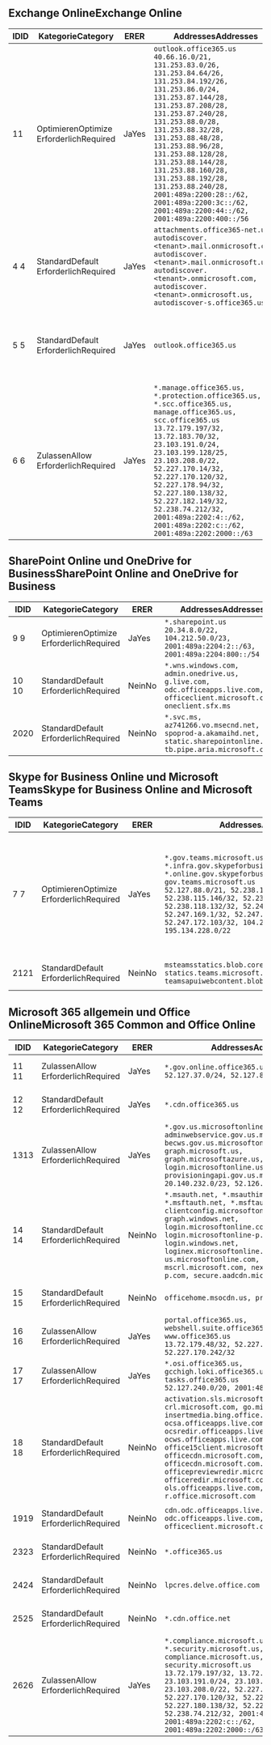 <!--THIS FILE IS AUTOMATICALLY GENERATED. MANUAL CHANGES WILL BE OVERWRITTEN.-->
<!--Please contact the Office 365 Endpoints team with any questions.-->
<!--USGovGCCHigh endpoints version 2020052800-->
<!--File generated 2020-06-20 14:00:18.2675-->

## <a name="exchange-online"></a><span data-ttu-id="87ebd-101">Exchange Online</span><span class="sxs-lookup"><span data-stu-id="87ebd-101">Exchange Online</span></span>

<span data-ttu-id="87ebd-102">ID</span><span class="sxs-lookup"><span data-stu-id="87ebd-102">ID</span></span> | <span data-ttu-id="87ebd-103">Kategorie</span><span class="sxs-lookup"><span data-stu-id="87ebd-103">Category</span></span> | <span data-ttu-id="87ebd-104">ER</span><span class="sxs-lookup"><span data-stu-id="87ebd-104">ER</span></span> | <span data-ttu-id="87ebd-105">Addresses</span><span class="sxs-lookup"><span data-stu-id="87ebd-105">Addresses</span></span> | <span data-ttu-id="87ebd-106">Ports</span><span class="sxs-lookup"><span data-stu-id="87ebd-106">Ports</span></span>
-- | -------------------- | --- | ------------------------------------------------------------------------------------------------------------------------------------------------------------------------------------------------------------------------------------------------------------------------------------------------------------------------------------------------------------------------------------------------------------------------------------------------ | -------------------------------
<span data-ttu-id="87ebd-107">1</span><span class="sxs-lookup"><span data-stu-id="87ebd-107">1</span></span> | <span data-ttu-id="87ebd-108">Optimieren</span><span class="sxs-lookup"><span data-stu-id="87ebd-108">Optimize</span></span><BR><span data-ttu-id="87ebd-109">Erforderlich</span><span class="sxs-lookup"><span data-stu-id="87ebd-109">Required</span></span> | <span data-ttu-id="87ebd-110">Ja</span><span class="sxs-lookup"><span data-stu-id="87ebd-110">Yes</span></span> | `outlook.office365.us`<BR>`40.66.16.0/21, 131.253.83.0/26, 131.253.84.64/26, 131.253.84.192/26, 131.253.86.0/24, 131.253.87.144/28, 131.253.87.208/28, 131.253.87.240/28, 131.253.88.0/28, 131.253.88.32/28, 131.253.88.48/28, 131.253.88.96/28, 131.253.88.128/28, 131.253.88.144/28, 131.253.88.160/28, 131.253.88.192/28, 131.253.88.240/28, 2001:489a:2200:28::/62, 2001:489a:2200:3c::/62, 2001:489a:2200:44::/62, 2001:489a:2200:400::/56` | <span data-ttu-id="87ebd-111">**TCP:** 443, 80</span><span class="sxs-lookup"><span data-stu-id="87ebd-111">**TCP:** 443, 80</span></span>
<span data-ttu-id="87ebd-112">4 </span><span class="sxs-lookup"><span data-stu-id="87ebd-112">4</span></span> | <span data-ttu-id="87ebd-113">Standard</span><span class="sxs-lookup"><span data-stu-id="87ebd-113">Default</span></span><BR><span data-ttu-id="87ebd-114">Erforderlich</span><span class="sxs-lookup"><span data-stu-id="87ebd-114">Required</span></span> | <span data-ttu-id="87ebd-115">Ja</span><span class="sxs-lookup"><span data-stu-id="87ebd-115">Yes</span></span> | `attachments.office365-net.us, autodiscover.<tenant>.mail.onmicrosoft.com, autodiscover.<tenant>.mail.onmicrosoft.us, autodiscover.<tenant>.onmicrosoft.com, autodiscover.<tenant>.onmicrosoft.us, autodiscover-s.office365.us` | <span data-ttu-id="87ebd-116">**TCP:** 443, 80</span><span class="sxs-lookup"><span data-stu-id="87ebd-116">**TCP:** 443, 80</span></span>
<span data-ttu-id="87ebd-117">5 </span><span class="sxs-lookup"><span data-stu-id="87ebd-117">5</span></span> | <span data-ttu-id="87ebd-118">Standard</span><span class="sxs-lookup"><span data-stu-id="87ebd-118">Default</span></span><BR><span data-ttu-id="87ebd-119">Erforderlich</span><span class="sxs-lookup"><span data-stu-id="87ebd-119">Required</span></span> | <span data-ttu-id="87ebd-120">Ja</span><span class="sxs-lookup"><span data-stu-id="87ebd-120">Yes</span></span> | `outlook.office365.us` | <span data-ttu-id="87ebd-121">**TCP:** 143, 25, 587, 993, 995</span><span class="sxs-lookup"><span data-stu-id="87ebd-121">**TCP:** 143, 25, 587, 993, 995</span></span>
<span data-ttu-id="87ebd-122">6 </span><span class="sxs-lookup"><span data-stu-id="87ebd-122">6</span></span> | <span data-ttu-id="87ebd-123">Zulassen</span><span class="sxs-lookup"><span data-stu-id="87ebd-123">Allow</span></span><BR><span data-ttu-id="87ebd-124">Erforderlich</span><span class="sxs-lookup"><span data-stu-id="87ebd-124">Required</span></span> | <span data-ttu-id="87ebd-125">Ja</span><span class="sxs-lookup"><span data-stu-id="87ebd-125">Yes</span></span> | `*.manage.office365.us, *.protection.office365.us, *.scc.office365.us, manage.office365.us, scc.office365.us`<BR>`13.72.179.197/32, 13.72.183.70/32, 23.103.191.0/24, 23.103.199.128/25, 23.103.208.0/22, 52.227.170.14/32, 52.227.170.120/32, 52.227.178.94/32, 52.227.180.138/32, 52.227.182.149/32, 52.238.74.212/32, 2001:489a:2202:4::/62, 2001:489a:2202:c::/62, 2001:489a:2202:2000::/63` | <span data-ttu-id="87ebd-126">**TCP:** 25, 443</span><span class="sxs-lookup"><span data-stu-id="87ebd-126">**TCP:** 25, 443</span></span>

## <a name="sharepoint-online-and-onedrive-for-business"></a><span data-ttu-id="87ebd-127">SharePoint Online und OneDrive for Business</span><span class="sxs-lookup"><span data-stu-id="87ebd-127">SharePoint Online and OneDrive for Business</span></span>

<span data-ttu-id="87ebd-128">ID</span><span class="sxs-lookup"><span data-stu-id="87ebd-128">ID</span></span> | <span data-ttu-id="87ebd-129">Kategorie</span><span class="sxs-lookup"><span data-stu-id="87ebd-129">Category</span></span> | <span data-ttu-id="87ebd-130">ER</span><span class="sxs-lookup"><span data-stu-id="87ebd-130">ER</span></span> | <span data-ttu-id="87ebd-131">Addresses</span><span class="sxs-lookup"><span data-stu-id="87ebd-131">Addresses</span></span> | <span data-ttu-id="87ebd-132">Ports</span><span class="sxs-lookup"><span data-stu-id="87ebd-132">Ports</span></span>
-- | -------------------- | --- | ------------------------------------------------------------------------------------------------------------------------- | ----------------
<span data-ttu-id="87ebd-133">9 </span><span class="sxs-lookup"><span data-stu-id="87ebd-133">9</span></span> | <span data-ttu-id="87ebd-134">Optimieren</span><span class="sxs-lookup"><span data-stu-id="87ebd-134">Optimize</span></span><BR><span data-ttu-id="87ebd-135">Erforderlich</span><span class="sxs-lookup"><span data-stu-id="87ebd-135">Required</span></span> | <span data-ttu-id="87ebd-136">Ja</span><span class="sxs-lookup"><span data-stu-id="87ebd-136">Yes</span></span> | `*.sharepoint.us`<BR>`20.34.8.0/22, 104.212.50.0/23, 2001:489a:2204:2::/63, 2001:489a:2204:800::/54` | <span data-ttu-id="87ebd-137">**TCP:** 443, 80</span><span class="sxs-lookup"><span data-stu-id="87ebd-137">**TCP:** 443, 80</span></span>
<span data-ttu-id="87ebd-138">10 </span><span class="sxs-lookup"><span data-stu-id="87ebd-138">10</span></span> | <span data-ttu-id="87ebd-139">Standard</span><span class="sxs-lookup"><span data-stu-id="87ebd-139">Default</span></span><BR><span data-ttu-id="87ebd-140">Erforderlich</span><span class="sxs-lookup"><span data-stu-id="87ebd-140">Required</span></span> | <span data-ttu-id="87ebd-141">Nein</span><span class="sxs-lookup"><span data-stu-id="87ebd-141">No</span></span> | `*.wns.windows.com, admin.onedrive.us, g.live.com, odc.officeapps.live.com, officeclient.microsoft.com, oneclient.sfx.ms` | <span data-ttu-id="87ebd-142">**TCP:** 443, 80</span><span class="sxs-lookup"><span data-stu-id="87ebd-142">**TCP:** 443, 80</span></span>
<span data-ttu-id="87ebd-143">20</span><span class="sxs-lookup"><span data-stu-id="87ebd-143">20</span></span> | <span data-ttu-id="87ebd-144">Standard</span><span class="sxs-lookup"><span data-stu-id="87ebd-144">Default</span></span><BR><span data-ttu-id="87ebd-145">Erforderlich</span><span class="sxs-lookup"><span data-stu-id="87ebd-145">Required</span></span> | <span data-ttu-id="87ebd-146">Nein</span><span class="sxs-lookup"><span data-stu-id="87ebd-146">No</span></span> | `*.svc.ms, az741266.vo.msecnd.net, spoprod-a.akamaihd.net, static.sharepointonline.com, tb.pipe.aria.microsoft.com` | <span data-ttu-id="87ebd-147">**TCP:** 443, 80</span><span class="sxs-lookup"><span data-stu-id="87ebd-147">**TCP:** 443, 80</span></span>

## <a name="skype-for-business-online-and-microsoft-teams"></a><span data-ttu-id="87ebd-148">Skype for Business Online und Microsoft Teams</span><span class="sxs-lookup"><span data-stu-id="87ebd-148">Skype for Business Online and Microsoft Teams</span></span>

<span data-ttu-id="87ebd-149">ID</span><span class="sxs-lookup"><span data-stu-id="87ebd-149">ID</span></span> | <span data-ttu-id="87ebd-150">Kategorie</span><span class="sxs-lookup"><span data-stu-id="87ebd-150">Category</span></span> | <span data-ttu-id="87ebd-151">ER</span><span class="sxs-lookup"><span data-stu-id="87ebd-151">ER</span></span> | <span data-ttu-id="87ebd-152">Addresses</span><span class="sxs-lookup"><span data-stu-id="87ebd-152">Addresses</span></span> | <span data-ttu-id="87ebd-153">Ports</span><span class="sxs-lookup"><span data-stu-id="87ebd-153">Ports</span></span>
-- | -------------------- | --- | --------------------------------------------------------------------------------------------------------------------------------------------------------------------------------------------------------------------------------------------------------------------------------------------------------------------------------- | ---------------------------------------------------
<span data-ttu-id="87ebd-154">7 </span><span class="sxs-lookup"><span data-stu-id="87ebd-154">7</span></span> | <span data-ttu-id="87ebd-155">Optimieren</span><span class="sxs-lookup"><span data-stu-id="87ebd-155">Optimize</span></span><BR><span data-ttu-id="87ebd-156">Erforderlich</span><span class="sxs-lookup"><span data-stu-id="87ebd-156">Required</span></span> | <span data-ttu-id="87ebd-157">Ja</span><span class="sxs-lookup"><span data-stu-id="87ebd-157">Yes</span></span> | `*.gov.teams.microsoft.us, *.infra.gov.skypeforbusiness.us, *.online.gov.skypeforbusiness.us, gov.teams.microsoft.us`<BR>`52.127.88.0/21, 52.238.114.160/32, 52.238.115.146/32, 52.238.117.171/32, 52.238.118.132/32, 52.247.167.192/32, 52.247.169.1/32, 52.247.172.50/32, 52.247.172.103/32, 104.212.44.0/22, 195.134.228.0/22` | <span data-ttu-id="87ebd-158">**TCP:** 443, 80</span><span class="sxs-lookup"><span data-stu-id="87ebd-158">**TCP:** 443, 80</span></span><BR><span data-ttu-id="87ebd-159">**UDP:** 3478, 3479, 3480, 3481</span><span class="sxs-lookup"><span data-stu-id="87ebd-159">**UDP:** 3478, 3479, 3480, 3481</span></span>
<span data-ttu-id="87ebd-160"> 21</span><span class="sxs-lookup"><span data-stu-id="87ebd-160">21</span></span> | <span data-ttu-id="87ebd-161">Standard</span><span class="sxs-lookup"><span data-stu-id="87ebd-161">Default</span></span><BR><span data-ttu-id="87ebd-162">Erforderlich</span><span class="sxs-lookup"><span data-stu-id="87ebd-162">Required</span></span> | <span data-ttu-id="87ebd-163">Nein</span><span class="sxs-lookup"><span data-stu-id="87ebd-163">No</span></span> | `msteamsstatics.blob.core.usgovcloudapi.net, statics.teams.microsoft.com, teamsapuiwebcontent.blob.core.usgovcloudapi.net` | <span data-ttu-id="87ebd-164">**TCP:** 443</span><span class="sxs-lookup"><span data-stu-id="87ebd-164">**TCP:** 443</span></span>

## <a name="microsoft-365-common-and-office-online"></a><span data-ttu-id="87ebd-165">Microsoft 365 allgemein und Office Online</span><span class="sxs-lookup"><span data-stu-id="87ebd-165">Microsoft 365 Common and Office Online</span></span>

<span data-ttu-id="87ebd-166">ID</span><span class="sxs-lookup"><span data-stu-id="87ebd-166">ID</span></span> | <span data-ttu-id="87ebd-167">Kategorie</span><span class="sxs-lookup"><span data-stu-id="87ebd-167">Category</span></span> | <span data-ttu-id="87ebd-168">ER</span><span class="sxs-lookup"><span data-stu-id="87ebd-168">ER</span></span> | <span data-ttu-id="87ebd-169">Addresses</span><span class="sxs-lookup"><span data-stu-id="87ebd-169">Addresses</span></span> | <span data-ttu-id="87ebd-170">Ports</span><span class="sxs-lookup"><span data-stu-id="87ebd-170">Ports</span></span>
-- | ------------------- | --- | ---------------------------------------------------------------------------------------------------------------------------------------------------------------------------------------------------------------------------------------------------------------------------------------------------------------------------------------------------------------------------------------------- | ----------------
<span data-ttu-id="87ebd-171">11 </span><span class="sxs-lookup"><span data-stu-id="87ebd-171">11</span></span> | <span data-ttu-id="87ebd-172">Zulassen</span><span class="sxs-lookup"><span data-stu-id="87ebd-172">Allow</span></span><BR><span data-ttu-id="87ebd-173">Erforderlich</span><span class="sxs-lookup"><span data-stu-id="87ebd-173">Required</span></span> | <span data-ttu-id="87ebd-174">Ja</span><span class="sxs-lookup"><span data-stu-id="87ebd-174">Yes</span></span> | `*.gov.online.office365.us`<BR>`52.127.37.0/24, 52.127.82.0/23` | <span data-ttu-id="87ebd-175">**TCP:** 443</span><span class="sxs-lookup"><span data-stu-id="87ebd-175">**TCP:** 443</span></span>
<span data-ttu-id="87ebd-176">12 </span><span class="sxs-lookup"><span data-stu-id="87ebd-176">12</span></span> | <span data-ttu-id="87ebd-177">Standard</span><span class="sxs-lookup"><span data-stu-id="87ebd-177">Default</span></span><BR><span data-ttu-id="87ebd-178">Erforderlich</span><span class="sxs-lookup"><span data-stu-id="87ebd-178">Required</span></span> | <span data-ttu-id="87ebd-179">Ja</span><span class="sxs-lookup"><span data-stu-id="87ebd-179">Yes</span></span> | `*.cdn.office365.us` | <span data-ttu-id="87ebd-180">**TCP:** 443</span><span class="sxs-lookup"><span data-stu-id="87ebd-180">**TCP:** 443</span></span>
<span data-ttu-id="87ebd-181">13</span><span class="sxs-lookup"><span data-stu-id="87ebd-181">13</span></span> | <span data-ttu-id="87ebd-182">Zulassen</span><span class="sxs-lookup"><span data-stu-id="87ebd-182">Allow</span></span><BR><span data-ttu-id="87ebd-183">Erforderlich</span><span class="sxs-lookup"><span data-stu-id="87ebd-183">Required</span></span> | <span data-ttu-id="87ebd-184">Ja</span><span class="sxs-lookup"><span data-stu-id="87ebd-184">Yes</span></span> | `*.gov.us.microsoftonline.com, adminwebservice.gov.us.microsoftonline.com, becws.gov.us.microsoftonline.com, graph.microsoft.us, graph.microsoftazure.us, login.microsoftonline.us, provisioningapi.gov.us.microsoftonline.com`<BR>`20.140.232.0/23, 52.126.194.0/23` | <span data-ttu-id="87ebd-185">**TCP:** 443</span><span class="sxs-lookup"><span data-stu-id="87ebd-185">**TCP:** 443</span></span>
<span data-ttu-id="87ebd-186">14 </span><span class="sxs-lookup"><span data-stu-id="87ebd-186">14</span></span> | <span data-ttu-id="87ebd-187">Standard</span><span class="sxs-lookup"><span data-stu-id="87ebd-187">Default</span></span><BR><span data-ttu-id="87ebd-188">Erforderlich</span><span class="sxs-lookup"><span data-stu-id="87ebd-188">Required</span></span> | <span data-ttu-id="87ebd-189">Nein</span><span class="sxs-lookup"><span data-stu-id="87ebd-189">No</span></span> | `*.msauth.net, *.msauthimages.us, *.msftauth.net, *.msftauthimages.us, clientconfig.microsoftonline-p.net, graph.windows.net, login.microsoftonline.com, login.microsoftonline-p.com, login.windows.net, loginex.microsoftonline.com, login-us.microsoftonline.com, mscrl.microsoft.com, nexus.microsoftonline-p.com, secure.aadcdn.microsoftonline-p.com` | <span data-ttu-id="87ebd-190">**TCP:** 443</span><span class="sxs-lookup"><span data-stu-id="87ebd-190">**TCP:** 443</span></span>
<span data-ttu-id="87ebd-191">15 </span><span class="sxs-lookup"><span data-stu-id="87ebd-191">15</span></span> | <span data-ttu-id="87ebd-192">Standard</span><span class="sxs-lookup"><span data-stu-id="87ebd-192">Default</span></span><BR><span data-ttu-id="87ebd-193">Erforderlich</span><span class="sxs-lookup"><span data-stu-id="87ebd-193">Required</span></span> | <span data-ttu-id="87ebd-194">Nein</span><span class="sxs-lookup"><span data-stu-id="87ebd-194">No</span></span> | `officehome.msocdn.us, prod.msocdn.us` | <span data-ttu-id="87ebd-195">**TCP:** 443, 80</span><span class="sxs-lookup"><span data-stu-id="87ebd-195">**TCP:** 443, 80</span></span>
<span data-ttu-id="87ebd-196">16 </span><span class="sxs-lookup"><span data-stu-id="87ebd-196">16</span></span> | <span data-ttu-id="87ebd-197">Zulassen</span><span class="sxs-lookup"><span data-stu-id="87ebd-197">Allow</span></span><BR><span data-ttu-id="87ebd-198">Erforderlich</span><span class="sxs-lookup"><span data-stu-id="87ebd-198">Required</span></span> | <span data-ttu-id="87ebd-199">Ja</span><span class="sxs-lookup"><span data-stu-id="87ebd-199">Yes</span></span> | `portal.office365.us, webshell.suite.office365.us, www.office365.us`<BR>`13.72.179.48/32, 52.227.167.206/32, 52.227.170.242/32` | <span data-ttu-id="87ebd-200">**TCP:** 443, 80</span><span class="sxs-lookup"><span data-stu-id="87ebd-200">**TCP:** 443, 80</span></span>
<span data-ttu-id="87ebd-201">17 </span><span class="sxs-lookup"><span data-stu-id="87ebd-201">17</span></span> | <span data-ttu-id="87ebd-202">Zulassen</span><span class="sxs-lookup"><span data-stu-id="87ebd-202">Allow</span></span><BR><span data-ttu-id="87ebd-203">Erforderlich</span><span class="sxs-lookup"><span data-stu-id="87ebd-203">Required</span></span> | <span data-ttu-id="87ebd-204">Ja</span><span class="sxs-lookup"><span data-stu-id="87ebd-204">Yes</span></span> | `*.osi.office365.us, gcchigh.loki.office365.us, tasks.office365.us`<BR>`52.127.240.0/20, 2001:489a:2206::/48` | <span data-ttu-id="87ebd-205">**TCP:** 443</span><span class="sxs-lookup"><span data-stu-id="87ebd-205">**TCP:** 443</span></span>
<span data-ttu-id="87ebd-206">18 </span><span class="sxs-lookup"><span data-stu-id="87ebd-206">18</span></span> | <span data-ttu-id="87ebd-207">Standard</span><span class="sxs-lookup"><span data-stu-id="87ebd-207">Default</span></span><BR><span data-ttu-id="87ebd-208">Erforderlich</span><span class="sxs-lookup"><span data-stu-id="87ebd-208">Required</span></span> | <span data-ttu-id="87ebd-209">Nein</span><span class="sxs-lookup"><span data-stu-id="87ebd-209">No</span></span> | `activation.sls.microsoft.com, crl.microsoft.com, go.microsoft.com, insertmedia.bing.office.net, ocsa.officeapps.live.com, ocsredir.officeapps.live.com, ocws.officeapps.live.com, office15client.microsoft.com, officecdn.microsoft.com, officecdn.microsoft.com.edgesuite.net, officepreviewredir.microsoft.com, officeredir.microsoft.com, ols.officeapps.live.com, r.office.microsoft.com` | <span data-ttu-id="87ebd-210">**TCP:** 443, 80</span><span class="sxs-lookup"><span data-stu-id="87ebd-210">**TCP:** 443, 80</span></span>
<span data-ttu-id="87ebd-211">19</span><span class="sxs-lookup"><span data-stu-id="87ebd-211">19</span></span> | <span data-ttu-id="87ebd-212">Standard</span><span class="sxs-lookup"><span data-stu-id="87ebd-212">Default</span></span><BR><span data-ttu-id="87ebd-213">Erforderlich</span><span class="sxs-lookup"><span data-stu-id="87ebd-213">Required</span></span> | <span data-ttu-id="87ebd-214">Nein</span><span class="sxs-lookup"><span data-stu-id="87ebd-214">No</span></span> | `cdn.odc.officeapps.live.com, odc.officeapps.live.com, officeclient.microsoft.com` | <span data-ttu-id="87ebd-215">**TCP:** 443, 80</span><span class="sxs-lookup"><span data-stu-id="87ebd-215">**TCP:** 443, 80</span></span>
<span data-ttu-id="87ebd-216">23</span><span class="sxs-lookup"><span data-stu-id="87ebd-216">23</span></span> | <span data-ttu-id="87ebd-217">Standard</span><span class="sxs-lookup"><span data-stu-id="87ebd-217">Default</span></span><BR><span data-ttu-id="87ebd-218">Erforderlich</span><span class="sxs-lookup"><span data-stu-id="87ebd-218">Required</span></span> | <span data-ttu-id="87ebd-219">Nein</span><span class="sxs-lookup"><span data-stu-id="87ebd-219">No</span></span> | `*.office365.us` | <span data-ttu-id="87ebd-220">**TCP:** 443, 80</span><span class="sxs-lookup"><span data-stu-id="87ebd-220">**TCP:** 443, 80</span></span>
<span data-ttu-id="87ebd-221">24</span><span class="sxs-lookup"><span data-stu-id="87ebd-221">24</span></span> | <span data-ttu-id="87ebd-222">Standard</span><span class="sxs-lookup"><span data-stu-id="87ebd-222">Default</span></span><BR><span data-ttu-id="87ebd-223">Erforderlich</span><span class="sxs-lookup"><span data-stu-id="87ebd-223">Required</span></span> | <span data-ttu-id="87ebd-224">Nein</span><span class="sxs-lookup"><span data-stu-id="87ebd-224">No</span></span> | `lpcres.delve.office.com` | <span data-ttu-id="87ebd-225">**TCP:** 443</span><span class="sxs-lookup"><span data-stu-id="87ebd-225">**TCP:** 443</span></span>
<span data-ttu-id="87ebd-226">25</span><span class="sxs-lookup"><span data-stu-id="87ebd-226">25</span></span> | <span data-ttu-id="87ebd-227">Standard</span><span class="sxs-lookup"><span data-stu-id="87ebd-227">Default</span></span><BR><span data-ttu-id="87ebd-228">Erforderlich</span><span class="sxs-lookup"><span data-stu-id="87ebd-228">Required</span></span> | <span data-ttu-id="87ebd-229">Nein</span><span class="sxs-lookup"><span data-stu-id="87ebd-229">No</span></span> | `*.cdn.office.net` | <span data-ttu-id="87ebd-230">**TCP:** 443</span><span class="sxs-lookup"><span data-stu-id="87ebd-230">**TCP:** 443</span></span>
<span data-ttu-id="87ebd-231">26</span><span class="sxs-lookup"><span data-stu-id="87ebd-231">26</span></span> | <span data-ttu-id="87ebd-232">Zulassen</span><span class="sxs-lookup"><span data-stu-id="87ebd-232">Allow</span></span><BR><span data-ttu-id="87ebd-233">Erforderlich</span><span class="sxs-lookup"><span data-stu-id="87ebd-233">Required</span></span> | <span data-ttu-id="87ebd-234">Ja</span><span class="sxs-lookup"><span data-stu-id="87ebd-234">Yes</span></span> | `*.compliance.microsoft.us, *.security.microsoft.us, compliance.microsoft.us, security.microsoft.us`<BR>`13.72.179.197/32, 13.72.183.70/32, 23.103.191.0/24, 23.103.199.128/25, 23.103.208.0/22, 52.227.170.14/32, 52.227.170.120/32, 52.227.178.94/32, 52.227.180.138/32, 52.227.182.149/32, 52.238.74.212/32, 2001:489a:2202:4::/62, 2001:489a:2202:c::/62, 2001:489a:2202:2000::/63` | <span data-ttu-id="87ebd-235">**TCP:** 443, 80</span><span class="sxs-lookup"><span data-stu-id="87ebd-235">**TCP:** 443, 80</span></span>
